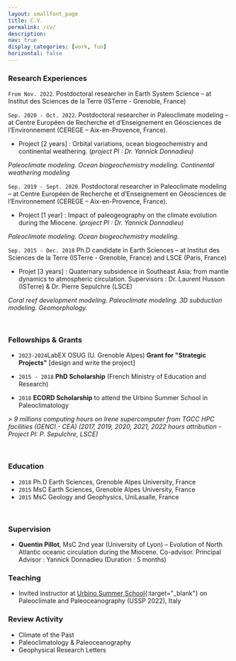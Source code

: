 ```yaml
---
layout: smallfont_page
title: C.V.
permalink: /cv/
description: 
nav: true
display_categories: [work, fun]
horizontal: false
---
```



### Research Experiences
`From Nov. 2022`. Postdoctoral researcher in Earth System Science – at Institut des Sciences de la Terre (ISTerre - Grenoble, France)

`Sep. 2020 - Oct. 2022`. Postdoctoral researcher in Paleoclimate modeling – at Centre Européen de Recherche et d’Enseignement en Géosciences de l’Environnement (CEREGE – Aix-en-Provence, France).

- Project [2 years] :  Orbital variations, ocean biogeochemistry and continental weathering.
(_project PI : Dr. Yannick Donnadieu)_

_Paleoclimate modeling. Ocean biogeochemistry modeling. Continental weathering modeling_

`Sep. 2019 - Sept. 2020`. Postdoctoral researcher in Paleoclimate modeling – at Centre Européen de Recherche et d’Enseignement en Géosciences de l’Environnement (CEREGE – Aix-en-Provence, France).

- Project [1 year] :  Impact of paleogeography on the climate evolution during the Miocene.
(_project PI : Dr. Yannick Donnadieu)_

_Paleoclimate modeling. Ocean biogeochemistry modeling._

`Sep. 2015 - Dec. 2018`  Ph.D candidate in Earth Sciences – at Institut des Sciences de la Terre (ISTerre -  Grenoble, France) and LSCE (Paris, France)

- Projet [3 years] : Quaternary subsidence in Southeast Asia: from mantle dynamics to atmospheric circulation. Supervisors : Dr. Laurent Husson (ISTerre) & Dr. Pierre Sepulchre (LSCE)

_Coral reef development modeling. Paleoclimate modeling. 3D subduction modeling. Geomorphology._

<p>&nbsp;</p>

### Fellowships & Grants
- `2023-2024`LabEX OSUG (U. Grenoble Alpes) __Grant for "Strategic Projects"__ [design and write the project]
- `2015 - 2018` __PhD Scholarship__ (French Ministry of Education and Research)

- `2018` __ECORD Scholarship__ to attend the Urbino Summer School in Paleoclimatology

_> 9 millions computing hours on Irene supercomputer from TGCC HPC facilities (GENCI - CEA) (2017, 2019, 2020, 2021, 2022 hours attribution - Project PI: P. Sepulchre, LSCE)_

<p>&nbsp;</p>

### Education

- `2018` Ph.D Earth Sciences, Grenoble Alpes University, France
- `2015` MsC Earth Sciences, Grenoble Alpes University, France
- `2015` MsC Geology and Geophysics, UniLasalle, France

<p>&nbsp;</p>

### Supervision

- __Quentin Pillot__, MsC 2nd year (University of Lyon) – Evolution of North Atlantic oceanic circulation during the Miocene. Co-advisor. Principal Advisor : Yannick Donnadieu (Duration : 5 months) 

### Teaching

- Invited instructor at [Urbino Summer School](https://urbinossp.wordpress.com/){:target="_blank"} on Paleoclimate and Paleoceanography (USSP 2022), Italy

### Review Activity
- Climate of the Past 
- Paleoclimatology & Paleoceanography 
- Geophysical Research Letters

